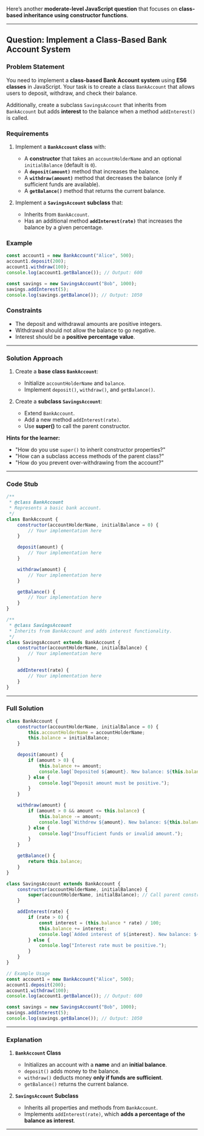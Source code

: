 Here’s another **moderate-level JavaScript question** that focuses on **class-based inheritance using constructor functions**.

---

## **Question: Implement a Class-Based Bank Account System**
### **Problem Statement**
You need to implement a **class-based Bank Account system** using **ES6 classes** in JavaScript. Your task is to create a class `BankAccount` that allows users to deposit, withdraw, and check their balance.

Additionally, create a subclass `SavingsAccount` that inherits from `BankAccount` but adds **interest** to the balance when a method `addInterest()` is called.

### **Requirements**
1. Implement a **`BankAccount` class** with:
   - A **constructor** that takes an `accountHolderName` and an optional `initialBalance` (default is `0`).
   - A **`deposit(amount)`** method that increases the balance.
   - A **`withdraw(amount)`** method that decreases the balance (only if sufficient funds are available).
   - A **`getBalance()`** method that returns the current balance.

2. Implement a **`SavingsAccount` subclass** that:
   - Inherits from `BankAccount`.
   - Has an additional method **`addInterest(rate)`** that increases the balance by a given percentage.

### **Example**
```javascript
const account1 = new BankAccount("Alice", 500);
account1.deposit(200);
account1.withdraw(100);
console.log(account1.getBalance()); // Output: 600

const savings = new SavingsAccount("Bob", 1000);
savings.addInterest(5);
console.log(savings.getBalance()); // Output: 1050
```

### **Constraints**
- The deposit and withdrawal amounts are positive integers.
- Withdrawal should not allow the balance to go negative.
- Interest should be a **positive percentage value**.

---

### **Solution Approach**
1. Create a **base class `BankAccount`**:
   - Initialize `accountHolderName` and `balance`.
   - Implement `deposit()`, `withdraw()`, and `getBalance()`.
   
2. Create a **subclass `SavingsAccount`**:
   - Extend `BankAccount`.
   - Add a new method `addInterest(rate)`.
   - Use **super()** to call the parent constructor.

**Hints for the learner:**
- "How do you use `super()` to inherit constructor properties?"
- "How can a subclass access methods of the parent class?"
- "How do you prevent over-withdrawing from the account?"

---

### **Code Stub**
```javascript
/**
 * @class BankAccount
 * Represents a basic bank account.
 */
class BankAccount {
    constructor(accountHolderName, initialBalance = 0) {
        // Your implementation here
    }

    deposit(amount) {
        // Your implementation here
    }

    withdraw(amount) {
        // Your implementation here
    }

    getBalance() {
        // Your implementation here
    }
}

/**
 * @class SavingsAccount
 * Inherits from BankAccount and adds interest functionality.
 */
class SavingsAccount extends BankAccount {
    constructor(accountHolderName, initialBalance) {
        // Your implementation here
    }

    addInterest(rate) {
        // Your implementation here
    }
}
```

---

### **Full Solution**
```javascript
class BankAccount {
    constructor(accountHolderName, initialBalance = 0) {
        this.accountHolderName = accountHolderName;
        this.balance = initialBalance;
    }

    deposit(amount) {
        if (amount > 0) {
            this.balance += amount;
            console.log(`Deposited ${amount}. New balance: ${this.balance}`);
        } else {
            console.log("Deposit amount must be positive.");
        }
    }

    withdraw(amount) {
        if (amount > 0 && amount <= this.balance) {
            this.balance -= amount;
            console.log(`Withdrew ${amount}. New balance: ${this.balance}`);
        } else {
            console.log("Insufficient funds or invalid amount.");
        }
    }

    getBalance() {
        return this.balance;
    }
}

class SavingsAccount extends BankAccount {
    constructor(accountHolderName, initialBalance) {
        super(accountHolderName, initialBalance); // Call parent constructor
    }

    addInterest(rate) {
        if (rate > 0) {
            const interest = (this.balance * rate) / 100;
            this.balance += interest;
            console.log(`Added interest of ${interest}. New balance: ${this.balance}`);
        } else {
            console.log("Interest rate must be positive.");
        }
    }
}

// Example Usage
const account1 = new BankAccount("Alice", 500);
account1.deposit(200);
account1.withdraw(100);
console.log(account1.getBalance()); // Output: 600

const savings = new SavingsAccount("Bob", 1000);
savings.addInterest(5);
console.log(savings.getBalance()); // Output: 1050
```

---

### **Explanation**
1. **`BankAccount` Class**
   - Initializes an account with a **name** and an **initial balance**.
   - `deposit()` adds money to the balance.
   - `withdraw()` deducts money **only if funds are sufficient**.
   - `getBalance()` returns the current balance.

2. **`SavingsAccount` Subclass**
   - Inherits all properties and methods from `BankAccount`.
   - Implements `addInterest(rate)`, which **adds a percentage of the balance as interest**.

---
